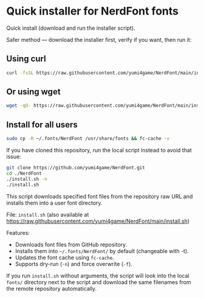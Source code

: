 # Quick installer for NerdFont fonts

Quick install (download and run the installer script).

Safer method — download the installer first, verify if you want, then run it:

## Using curl
```bash
curl -fsSL https://raw.githubusercontent.com/yumi4game/NerdFont/main/install.sh | bash -s --
```

## Or using wget
```bash
wget -qO- https://raw.githubusercontent.com/yumi4game/NerdFont/main/install.sh | bash -s --
```

## Install for all users
```bash
sudo cp -R ~/.fonts/NerdFont /usr/share/fonts && fc-cache -v
```

If you have cloned this repository, run the local script instead to avoid that issue:

```bash
git clone https://github.com/yumi4game/NerdFont.git
cd ./NerdFont
./install.sh -n
./install.sh
```

This script downloads specified font files from the repository raw URL and installs them into a user font directory.

File: `install.sh` (also available at https://raw.githubusercontent.com/yumi4game/NerdFont/main/install.sh)

Features:
- Downloads font files from GitHub repository.
- Installs them into `~/.fonts/NerdFont/` by default (changeable with -t).
- Updates the font cache using `fc-cache`.
- Supports dry-run (`-n`) and force overwrite (`-f`).

If you run `install.sh` without arguments, the script will look into the local `fonts/` directory
next to the script and download the same filenames from the remote repository automatically.


